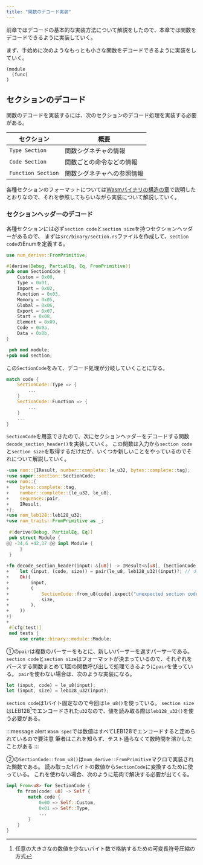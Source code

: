 ```yaml
---
title: "関数のデコード実装"
---
```


前章ではデコードの基本的な実装方法について解説をしたので、本章では関数をデコードできるように実装していく。

まず、手始めに次のようなもっとも小さな関数をデコードできるように実装をしていく。
```wat
(module
  (func)
)
```

## セクションのデコード
関数のデコードを実装するには、次のセクションのデコード処理を実装する必要がある。

| セクション         | 概要                                 |
|--------------------|--------------------------------------|
| `Type Section`     | 関数シグネチャの情報                 |
| `Code Section`     | 関数ごとの命令などの情報             |
| `Function Section` | 関数シグネチャへの参照情報           |

各種セクションのフォーマットについては[Wasmバイナリの構造の章](/books/writing-wasm-runtime-in-rust/04_wasm_binary_structure%252Emd)で説明したとおりなので、それを参照してもらいながら実装について解説していく。

### セクションヘッダーのデコード
各種セクションには必ず`section code`と`section size`を持つセクションヘッダーがあるので、
まずは`src/binary/section.rs`ファイルを作成して、`section code`のEnumを定義する。

```rust:src/binary/section.rs
use num_derive::FromPrimitive;

#[derive(Debug, PartialEq, Eq, FromPrimitive)]
pub enum SectionCode {
    Custom = 0x00,
    Type = 0x01,
    Import = 0x02,
    Function = 0x03,
    Memory = 0x05,
    Global = 0x06,
    Export = 0x07,
    Start = 0x08,
    Element = 0x09,
    Code = 0x0a,
    Data = 0x0b,
}
```

```diff:src/binary.rs
 pub mod module;
+pub mod section;
```

この`SectionCode`をみて、デコード処理が分岐していくことになる。

```rust
match code {
    SectionCode::Type => {
        ...
    }
    SectionCode::Function => {
        ...
    }
    ...
}
```

`SectionCode`を用意できたので、次にセクションヘッダーをデコードする関数`decode_section_header()`を実装していく。
この関数は入力から`section code`と`section size`を取得するだけだが、いくつか新しいことをやっているのでそれについて解説していく。

```diff:src/binary/module.rs
-use nom::{IResult, number::complete::le_u32, bytes::complete::tag};
+use super::section::SectionCode;
+use nom::{
+    bytes::complete::tag,
+    number::complete::{le_u32, le_u8},
+    sequence::pair,
+    IResult,
+};
+use nom_leb128::leb128_u32;
+use num_traits::FromPrimitive as _;
 
 #[derive(Debug, PartialEq, Eq)]
 pub struct Module {
@@ -34,6 +42,17 @@ impl Module {
     }
 }
 
+fn decode_section_header(input: &[u8]) -> IResult<&[u8], (SectionCode, u32)> {
+    let (input, (code, size)) = pair(le_u8, leb128_u32)(input)?; // ①
+    Ok((
+        input,
+        (
+            SectionCode::from_u8(code).expect("unexpected section code"), // ②
+            size,
+        ),
+    ))
+}
+
 #[cfg(test)]
 mod tests {
     use crate::binary::module::Module;
```


①の`pair`は複数のパーサーをもとに、新しいパーサーを返すパーサーである。
`section code`と`section size`はフォーマットが決まっているので、それぞれをパースする関数まとめて1回の関数呼び出しで処理できるように`pair`を使っている。
`pair`を使わない場合は、次のような実装になる。

```rust
let (input, code) = le_u8(input);
let (input, size) = leb128_u32(input);
```

`section code`は1バイト固定なので今回は`le_u8()`を使っている。
`section size`はLEB128[^1]でエンコードされた`u32`なので、値を読み取る際は`leb128_u32()`を使う必要がある。

:::message alert
`Wasm spec`では数値はすべてLEB128でエンコードすると定められているので要注意
筆者はこれを知らず、テスト通らなくて数時間を溶かしたことがある
:::

②の`SectionCode::from_u8()`は`num_derive::FromPrimitive`マクロで実装された関数である。
読み取った1バイトの数値から`SectionCode`に変換するために使っている。
これを使わない場合、次のように筋肉で解決する必要が出てくる。

```rust
impl From<u8> for SectionCode {
    fn from(code: u8) -> Self {
        match code {
            0x00 => Self::Custom,
            0x01 => Self::Type,
            ...
        }
    }
}
```

[^1]: 任意の大きさなの数値を少ないバイト数で格納するための可変長符号圧縮の方式
